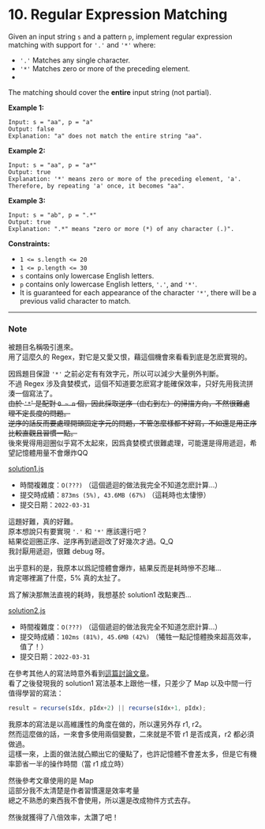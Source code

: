 # 10. Regular Expression Matching

Given an input string `s` and a pattern `p`, implement regular expression matching with support for `'.'` and `'*'` where:

* `'.'` Matches any single character.​​​​
* `'*'` Matches zero or more of the preceding element.
* 
The matching should cover the **entire** input string (not partial).

 

**Example 1:**
```
Input: s = "aa", p = "a"
Output: false
Explanation: "a" does not match the entire string "aa".
```

**Example 2:**
```
Input: s = "aa", p = "a*"
Output: true
Explanation: '*' means zero or more of the preceding element, 'a'. Therefore, by repeating 'a' once, it becomes "aa".
```

**Example 3:**
```
Input: s = "ab", p = ".*"
Output: true
Explanation: ".*" means "zero or more (*) of any character (.)".
```

**Constraints:**
* `1 <= s.length <= 20`
* `1 <= p.length <= 30`
* `s` contains only lowercase English letters.
* `p` contains only lowercase English letters, `'.'`, and `'*'`.
* It is guaranteed for each appearance of the character `'*'`, there will be a previous valid character to match.


***
### Note

被題目名稱吸引進來。  
用了這麼久的 Regex，對它是又愛又恨，藉這個機會來看看到底是怎麽實現的。

因爲題目保證 `'*'` 之前必定有有效字元，所以可以減少大量例外判斷。  
不過 Regex 涉及貪婪模式，這個不知道要怎麽寫才能確保效率，只好先用我流拼湊一個寫法了。  
~~由於 `'*`' 是配對 `0 ~ n` 個，因此採取逆序（由右到左）的掃描方向，不然很難處理不定長度的問題。~~  
~~逆序的話反而要處理開頭固定字元的問題，不管怎麼樣都不好寫，不如還是用正序比較直觀且習慣一點。~~  
後來覺得用迴圈似乎寫不太起來，因爲貪婪模式很難處理，可能還是得用遞迴，希望記憶體用量不會爆炸QQ

[solution1.js](solution1.js)
* 時間複雜度：`O(???)` （這個遞迴的做法我完全不知道怎麽計算...）
* 提交時成績：`873ms (5%), 43.6MB (67%)` （這耗時也太悽慘）
* 提交日期：`2022-03-31`

這題好難，真的好難。  
原本想說只有要實現 `'.'` 和 `'*'` 應該還行吧？  
結果從迴圈正序、逆序再到遞迴改了好幾次才過。Q_Q  
我討厭用遞迴，很難 debug 呀。  

出乎意料的是，我原本以爲記憶體會爆炸，結果反而是耗時慘不忍睹...  
肯定哪裡漏了什麼，5% 真的太扯了。


爲了解決那無法直視的耗時，我想基於 solution1 改點東西...

[solution2.js](solution2.js)
* 時間複雜度：`O(???)` （這個遞迴的做法我完全不知道怎麽計算...）
* 提交時成績：`102ms (81%), 45.6MB (42%)`  （犧牲一點記憶體換來超高效率，值了！）
* 提交日期：`2022-03-31`


在參考其他人的寫法時意外看到[這篇討論文章](https://leetcode.com/problems/regular-expression-matching/discuss/680544/JavaScript-Clean-Recursive-DP-Memoization-Beats-88)。  
看了之後發現我的 solution1 寫法基本上跟他一樣，只差少了 Map 以及中間一行值得學習的寫法：
```js
result = recurse(sIdx, pIdx+2) || recurse(sIdx+1, pIdx);
```
我原本的寫法是以高維護性的角度在做的，所以還另外存 r1, r2。  
然而這麼做的話，一來會多使用兩個變數，二來就是不管 r1 是否成真，r2 都必須做過。  
這樣一來，上面的做法就凸顯出它的優點了，也許記憶體不會差太多，但是它有機率節省一半的操作時間（當 r1 成立時）

然後參考文章使用的是 Map  
這部分我不太清楚是作者習慣還是效率考量  
總之不熟悉的東西我不會使用，所以還是改成物件方式去存。

然後就獲得了八倍效率，太讚了吧！
